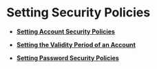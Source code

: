 # Setting Security Policies<a name="EN-US_TOPIC_0289900408"></a>

-   **[Setting Account Security Policies](setting-account-security-policies.md)**  

-   **[Setting the Validity Period of an Account](setting-the-validity-period-of-an-account.md)**  

-   **[Setting Password Security Policies](setting-password-security-policies.md)**  



